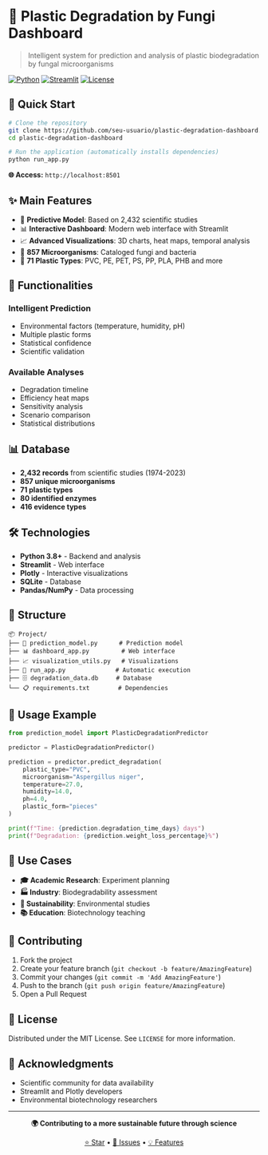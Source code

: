 # 🧪 Plastic Degradation by Fungi Dashboard

> Intelligent system for prediction and analysis of plastic biodegradation by fungal microorganisms

[![Python](https://img.shields.io/badge/Python-3.8+-blue.svg)](https://python.org)
[![Streamlit](https://img.shields.io/badge/Streamlit-1.28+-red.svg)](https://streamlit.io)
[![License](https://img.shields.io/badge/License-MIT-yellow.svg)](LICENSE)

## 🚀 Quick Start

```bash
# Clone the repository
git clone https://github.com/seu-usuario/plastic-degradation-dashboard.git
cd plastic-degradation-dashboard

# Run the application (automatically installs dependencies)
python run_app.py
```

**🌐 Access:** `http://localhost:8501`

## ✨ Main Features

- 🔮 **Predictive Model**: Based on 2,432 scientific studies
- 📊 **Interactive Dashboard**: Modern web interface with Streamlit
- 📈 **Advanced Visualizations**: 3D charts, heat maps, temporal analysis
- 🧬 **857 Microorganisms**: Cataloged fungi and bacteria
- 🔬 **71 Plastic Types**: PVC, PE, PET, PS, PP, PLA, PHB and more

## 🔬 Functionalities

### Intelligent Prediction
- Environmental factors (temperature, humidity, pH)
- Multiple plastic forms
- Statistical confidence
- Scientific validation

### Available Analyses
- Degradation timeline
- Efficiency heat maps
- Sensitivity analysis
- Scenario comparison
- Statistical distributions

## 📊 Database

- **2,432 records** from scientific studies (1974-2023)
- **857 unique microorganisms**
- **71 plastic types**
- **80 identified enzymes**
- **416 evidence types**

## 🛠️ Technologies

- **Python 3.8+** - Backend and analysis
- **Streamlit** - Web interface
- **Plotly** - Interactive visualizations
- **SQLite** - Database
- **Pandas/NumPy** - Data processing

## 📁 Structure

```
📦 Project/
├── 🔮 prediction_model.py      # Prediction model
├── 📊 dashboard_app.py         # Web interface
├── 📈 visualization_utils.py   # Visualizations
├── 🚀 run_app.py              # Automatic execution
├── 🗄️ degradation_data.db     # Database
└── 📋 requirements.txt        # Dependencies
```

## 🧬 Usage Example

```python
from prediction_model import PlasticDegradationPredictor

predictor = PlasticDegradationPredictor()

prediction = predictor.predict_degradation(
    plastic_type="PVC",
    microorganism="Aspergillus niger",
    temperature=27.0,
    humidity=14.0,
    ph=4.0,
    plastic_form="pieces"
)

print(f"Time: {prediction.degradation_time_days} days")
print(f"Degradation: {prediction.weight_loss_percentage}%")
```

## 🎯 Use Cases

- **🎓 Academic Research**: Experiment planning
- **🏭 Industry**: Biodegradability assessment
- **🌱 Sustainability**: Environmental studies
- **📚 Education**: Biotechnology teaching

## 🤝 Contributing

1. Fork the project
2. Create your feature branch (`git checkout -b feature/AmazingFeature`)
3. Commit your changes (`git commit -m 'Add AmazingFeature'`)
4. Push to the branch (`git push origin feature/AmazingFeature`)
5. Open a Pull Request

## 📄 License

Distributed under the MIT License. See `LICENSE` for more information.

## 🙏 Acknowledgments

- Scientific community for data availability
- Streamlit and Plotly developers
- Environmental biotechnology researchers

---

<div align="center">

**🌍 Contributing to a more sustainable future through science**

[⭐ Star](../../stargazers) • [🐛 Issues](../../issues) • [💡 Features](../../issues)

</div>